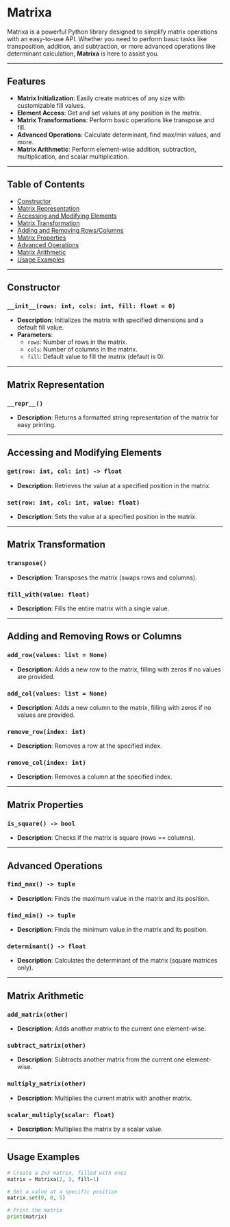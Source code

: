 # Matrixa

Matrixa is a powerful Python library designed to simplify matrix operations with an easy-to-use API. Whether you need to perform basic tasks like transposition, addition, and subtraction, or more advanced operations like determinant calculation, **Matrixa** is here to assist you.

---

## Features

- **Matrix Initialization**: Easily create matrices of any size with customizable fill values.
- **Element Access**: Get and set values at any position in the matrix.
- **Matrix Transformations**: Perform basic operations like transpose and fill.
- **Advanced Operations**: Calculate determinant, find max/min values, and more.
- **Matrix Arithmetic**: Perform element-wise addition, subtraction, multiplication, and scalar multiplication.

---

## Table of Contents

- [Constructor](#constructor)
- [Matrix Representation](#matrix-representation)
- [Accessing and Modifying Elements](#accessing-and-modifying-elements)
- [Matrix Transformation](#matrix-transformation)
- [Adding and Removing Rows/Columns](#adding-and-removing-rows-or-columns)
- [Matrix Properties](#matrix-properties)
- [Advanced Operations](#advanced-operations)
- [Matrix Arithmetic](#matrix-arithmetic)
- [Usage Examples](#usage-examples)

---

## Constructor

### `__init__(rows: int, cols: int, fill: float = 0)`
- **Description**: Initializes the matrix with specified dimensions and a default fill value.
- **Parameters**:
  - `rows`: Number of rows in the matrix.
  - `cols`: Number of columns in the matrix.
  - `fill`: Default value to fill the matrix (default is 0).

---

## Matrix Representation

### `__repr__()`
- **Description**: Returns a formatted string representation of the matrix for easy printing.

---

## Accessing and Modifying Elements

### `get(row: int, col: int) -> float`
- **Description**: Retrieves the value at a specified position in the matrix.
  
### `set(row: int, col: int, value: float)`
- **Description**: Sets the value at a specified position in the matrix.

---

## Matrix Transformation

### `transpose()`
- **Description**: Transposes the matrix (swaps rows and columns).

### `fill_with(value: float)`
- **Description**: Fills the entire matrix with a single value.

---

## Adding and Removing Rows or Columns

### `add_row(values: list = None)`
- **Description**: Adds a new row to the matrix, filling with zeros if no values are provided.

### `add_col(values: list = None)`
- **Description**: Adds a new column to the matrix, filling with zeros if no values are provided.

### `remove_row(index: int)`
- **Description**: Removes a row at the specified index.

### `remove_col(index: int)`
- **Description**: Removes a column at the specified index.

---

## Matrix Properties

### `is_square() -> bool`
- **Description**: Checks if the matrix is square (rows == columns).

---

## Advanced Operations

### `find_max() -> tuple`
- **Description**: Finds the maximum value in the matrix and its position.

### `find_min() -> tuple`
- **Description**: Finds the minimum value in the matrix and its position.

### `determinant() -> float`
- **Description**: Calculates the determinant of the matrix (square matrices only).

---

## Matrix Arithmetic

### `add_matrix(other)`
- **Description**: Adds another matrix to the current one element-wise.

### `subtract_matrix(other)`
- **Description**: Subtracts another matrix from the current one element-wise.

### `multiply_matrix(other)`
- **Description**: Multiplies the current matrix with another matrix.

### `scalar_multiply(scalar: float)`
- **Description**: Multiplies the matrix by a scalar value.

---

## Usage Examples

```python
# Create a 2x3 matrix, filled with ones
matrix = Matrixa(2, 3, fill=1)

# Set a value at a specific position
matrix.set(0, 0, 5)

# Print the matrix
print(matrix)
